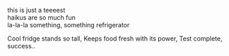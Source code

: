 this is just a teeeest  
haikus are so much fun  
la-la-la something, something
refrigerator

Cool fridge stands so tall,
Keeps food fresh with its power,
Test complete, success..
